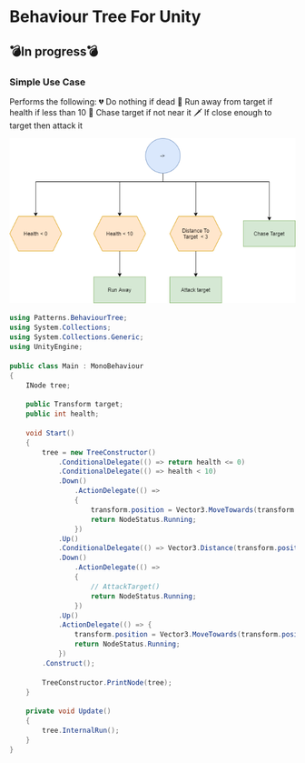 # Behaviour Tree For Unity

## :bomb:In progress:bomb:


### Simple Use Case

Performs the following:
:broken_heart: Do nothing if dead
:orange_heart: Run away from target if health if less than 10
:running: Chase target if not near it
:dagger: If close enough to target then attack it

![image info](./Example_Tree.png)



```cs
using Patterns.BehaviourTree;
using System.Collections;
using System.Collections.Generic;
using UnityEngine;

public class Main : MonoBehaviour
{
    INode tree;

    public Transform target;
    public int health;

    void Start()
    {
        tree = new TreeConstructor()
            .ConditionalDelegate(() => return health <= 0)
            .ConditionalDelegate(() => health < 10)
            .Down()
                .ActionDelegate(() =>
                {
                    transform.position = Vector3.MoveTowards(transform.position, target.position, -1 * 3 * Time.deltaTime);
                    return NodeStatus.Running;
                })
            .Up()
            .ConditionalDelegate(() => Vector3.Distance(transform.position, target.transform.position) < 1)
            .Down()
                .ActionDelegate(() =>
                {
                    // AttackTarget()
                    return NodeStatus.Running;
                })
            .Up()
            .ActionDelegate(() => {
                transform.position = Vector3.MoveTowards(transform.position, target.position, 3 * Time.deltaTime);
                return NodeStatus.Running;
            })
        .Construct();

        TreeConstructor.PrintNode(tree);
    }

    private void Update()
    {
        tree.InternalRun();   
    }
}


```

